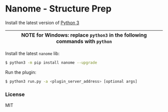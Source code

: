 # Nanome - Structure Prep

Install the latest version of [Python 3](https://www.python.org/downloads/)

| NOTE for Windows: replace `python3` in the following commands with `python` |
| - |

Install the latest `nanome` lib:

```sh
$ python3 -m pip install nanome --upgrade
```

Run the plugin:

```sh
$ python3 run.py -a <plugin_server_address> [optional args]
```

### License

MIT